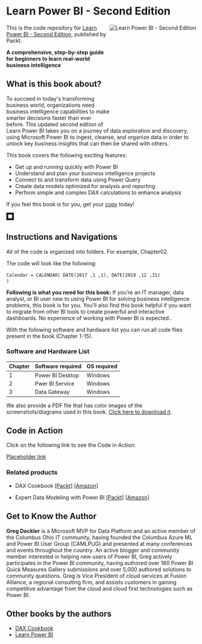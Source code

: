 # Learn Power BI - Second Edition

<a href="https://www.packtpub.com/product/learn-power-bi-second-edition/9781801811958"><img src="https://static.packt-cdn.com/products/9781801811958/cover/smaller" alt="Learn Power BI - Second Edition" height="256px" align="right"></a>

This is the code repository for [Learn Power BI - Second Edition](https://www.packtpub.com/product/learn-power-bi-second-edition/9781801811958), published by Packt.

**A comprehensive, step-by-step guide for beginners to learn real-world business intelligence**

## What is this book about?
To succeed in today's transforming business world, organizations need business intelligence capabilities to make smarter decisions faster than ever before. This updated second edition of Learn Power BI takes you on a journey of data exploration and discovery, using Microsoft Power BI to ingest, cleanse, and organize data in order to unlock key business insights that can then be shared with others.

This book covers the following exciting features: 
* Get up and running quickly with Power BI
* Understand and plan your business intelligence projects
* Connect to and transform data using Power Query
* Create data models optimized for analysis and reporting
* Perform simple and complex DAX calculations to enhance analysis

If you feel this book is for you, get your [copy](https://www.amazon.com/dp/1801811954) today!

<a href="https://www.packtpub.com/?utm_source=github&utm_medium=banner&utm_campaign=GitHubBanner"><img src="https://raw.githubusercontent.com/PacktPublishing/GitHub/master/GitHub.png" 
alt="https://www.packtpub.com/" border="5" /></a>


## Instructions and Navigations
All of the code is organized into folders. For example, Chapter02.

The code will look like the following:
```
Calendar = CALENDAR( DATE(2017 ,1 ,1), DATE(2019 ,12 ,31)
)
```

**Following is what you need for this book:**
If you’re an IT manager, data analyst, or BI user new to using Power BI for solving business intelligence problems, this book is for you. You’ll also find this book helpful if you want to migrate from other BI tools to create powerful and interactive dashboards. No experience of working with Power BI is expected..

With the following software and hardware list you can run all code files present in the book (Chapter 1-15).

### Software and Hardware List

| Chapter  | Software required                   | OS required                        |
| -------- | ------------------------------------| -----------------------------------|
| 1        | Power BI Desktop                    | Windows
| 2        | Pwer BI Service         | Windows |
| 3        | Data Gateway           | Windows |

We also provide a PDF file that has color images of the screenshots/diagrams used in this book. [Click here to download it](https://static.packt-cdn.com/downloads/9781801811958_ColorImages.pdf).

## Code in Action

Click on the following link to see the Code in Action:

[Placeholder link](https://bit.ly/3F2HfnI)

### Related products <Other books you may enjoy>
* DAX Cookbook [[Packt]](https://www.packtpub.com/product/dax-cookbook/9781839217074) [[Amazon]](https://www.amazon.com/dp/1839217073)

* Expert Data Modeling with Power BI [[Packt]](https://www.packtpub.com/product/expert-data-modeling-with-power-bi/9781800205697) [[Amazon]](https://www.amazon.com/dp/1800205694)

## Get to Know the Author
**Greg Deckler**
is a Microsoft MVP for Data Platform and an active member of the Columbus Ohio IT community, having founded the Columbus Azure ML and Power BI User Group (CAMLPUG) and presented at many conferences and events throughout the country. An active blogger and community member interested in helping new users of Power BI, Greg actively participates in the Power BI community, having authored over 180 Power BI Quick Measures Gallery submissions and over 5,000 authored solutions to community questions. Greg is Vice President of cloud services at Fusion Alliance, a regional consulting firm, and assists customers in gaining competitive advantage from the cloud and cloud first technologies such as Power BI.


## Other books by the authors
* [DAX Cookbook](https://www.packtpub.com/product/dax-cookbook/9781839217074)
* [Learn Power BI](https://www.packtpub.com/free-ebook/learn-power-bi/9781838644482)
